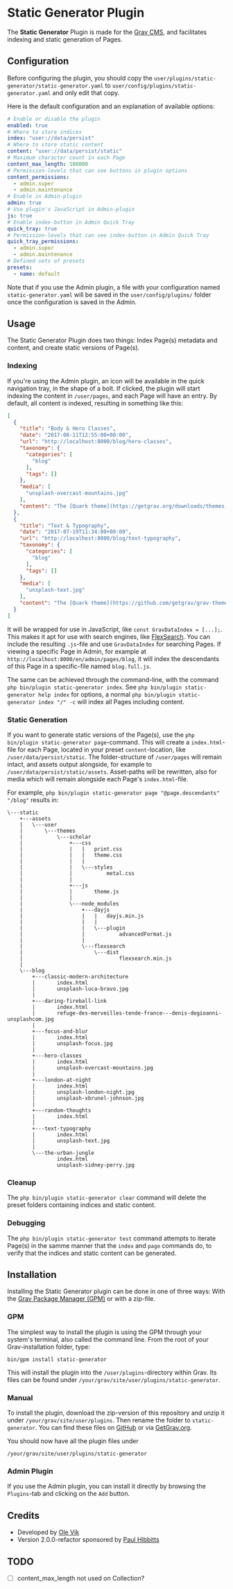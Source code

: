 # Static Generator Plugin

The **Static Generator** Plugin is made for the [Grav CMS](http://github.com/getgrav/grav), and facilitates indexing and static generation of Pages.

## Configuration

Before configuring the plugin, you should copy the `user/plugins/static-generator/static-generator.yaml` to `user/config/plugins/static-generator.yaml` and only edit that copy.

Here is the default configuration and an explanation of available options:

```yaml
# Enable or disable the plugin
enabled: true
# Where to store indices
index: "user://data/persist"
# Where to store static content
content: "user://data/persist/static"
# Maximum character count in each Page
content_max_length: 100000
# Permission-levels that can see buttons in plugin options
content_permissions:
  - admin.super
  - admin.maintenance
# Enable in Admin-plugin
admin: true
# Use plugin's JavaScript in Admin-plugin
js: true
# Enable index-button in Admin Quick Tray
quick_tray: true
# Permission-levels that can see index-button in Admin Quick Tray
quick_tray_permissions:
  - admin.super
  - admin.maintenance
# Defined sets of presets
presets:
  - name: default
```

Note that if you use the Admin plugin, a file with your configuration named `static-generator.yaml` will be saved in the `user/config/plugins/` folder once the configuration is saved in the Admin.

## Usage

The Static Generator Plugin does two things: Index Page(s) metadata and content, and create static versions of Page(s).

### Indexing

If you're using the Admin plugin, an icon will be available in the quick navigation tray, in the shape of a bolt. If clicked, the plugin will start indexing the content in `/user/pages`, and each Page will have an entry. By default, all content is indexed, resulting in something like this:

```json
[
  {
    "title": "Body & Hero Classes",
    "date": "2017-08-11T12:55:00+00:00",
    "url": "http://localhost:8000/blog/hero-classes",
    "taxonomy": {
      "categories": [
        "blog"
      ],
      "tags": []
    },
    "media": [
      "unsplash-overcast-mountains.jpg"
    ],
    "content": "The [Quark theme](https://getgrav.org/downloads/themes) ...\n"
  },
  {
    "title": "Text & Typography",
    "date": "2017-07-19T11:34:00+00:00",
    "url": "http://localhost:8000/blog/text-typography",
    "taxonomy": {
      "categories": [
        "blog"
      ],
      "tags": []
    },
    "media": [
      "unsplash-text.jpg"
    ],
    "content": "The [Quark theme](https://github.com/getgrav/grav-theme-quark) ...\n"
  }
]
```

It will be wrapped for use in JavaScript, like `const GravDataIndex = [...];`. This makes it apt for use with search engines, like [FlexSearch](https://github.com/nextapps-de/flexsearch/). You can include the resulting `.js`-file and use `GravDataIndex` for searching Pages. If viewing a specific Page in Admin, for example at `http://localhost:8000/en/admin/pages/blog`, it will index the descendants of this Page in a specific-file named `blog.full.js`.

The same can be achieved through the command-line, with the command `php bin/plugin static-generator index`. See `php bin/plugin static-generator help index` for options, a normal `php bin/plugin static-generator index "/" -c` will index all Pages including content.

### Static Generation

If you want to generate static versions of the Page(s), use the `php bin/plugin static-generator page`-command. This will create a `index.html`-file for each Page, located in your preset `content`-location, like `/user/data/persist/static`. The folder-structure of `/user/pages` will remain intact, and assets output alongside, for example to `/user/data/persist/static/assets`. Asset-paths will be rewritten, also for media which will remain alongside each Page's `index.html`-file.

For example, `php bin/plugin static-generator page "@page.descendants" "/blog"` results in:

```
\---static
    +---assets
    |   \---user
    |       \---themes
    |           \---scholar
    |               +---css
    |               |   |   print.css
    |               |   |   theme.css
    |               |   |
    |               |   \---styles
    |               |           metal.css
    |               |
    |               +---js
    |               |       theme.js
    |               |
    |               \---node_modules
    |                   +---dayjs
    |                   |   |   dayjs.min.js
    |                   |   |
    |                   |   \---plugin
    |                   |           advancedFormat.js
    |                   |
    |                   \---flexsearch
    |                       \---dist
    |                               flexsearch.min.js
    |
    \---blog
        +---classic-modern-architecture
        |       index.html
        |       unsplash-luca-bravo.jpg
        |
        +---daring-fireball-link
        |       index.html
        |       refuge-des-merveilles-tende-france---denis-degioanni-unsplashcom.jpg
        |
        +---focus-and-blur
        |       index.html
        |       unsplash-focus.jpg
        |
        +---hero-classes
        |       index.html
        |       unsplash-overcast-mountains.jpg
        |
        +---london-at-night
        |       index.html
        |       unsplash-london-night.jpg
        |       unsplash-xbrunel-johnson.jpg
        |
        +---random-thoughts
        |       index.html
        |
        +---text-typography
        |       index.html
        |       unsplash-text.jpg
        |
        \---the-urban-jungle
                index.html
                unsplash-sidney-perry.jpg
```

### Cleanup

The `php bin/plugin static-generator clear` command will delete the preset folders containing indices and static content.

### Debugging

The `php bin/plugin static-generator test` command attempts to iterate Page(s) in the samme manner that the `index` and `page` commands do, to verify that the indices and static content can be generated.

## Installation

Installing the Static Generator plugin can be done in one of three ways: With the [Grav Package Manager (GPM)](http://learn.getgrav.org/advanced/grav-gpm) or with a zip-file.

### GPM

The simplest way to install the plugin is using the GPM through your system's terminal, also called the command line. From the root of your Grav-installation folder, type:

    bin/gpm install static-generator

This will install the plugin into the `/user/plugins`-directory within Grav. Its files can be found under `/your/grav/site/user/plugins/static-generator`.

### Manual

To install the plugin, download the zip-version of this repository and unzip it under `/your/grav/site/user/plugins`. Then rename the folder to `static-generator`. You can find these files on [GitHub](https://github.com/OleVik/grav-plugin-static-generator) or via [GetGrav.org](http://getgrav.org/downloads/plugins).

You should now have all the plugin files under

    /your/grav/site/user/plugins/static-generator

### Admin Plugin

If you use the Admin plugin, you can install it directly by browsing the `Plugins`-tab and clicking on the `Add` button.

## Credits

- Developed by [Ole Vik](https://github.com/OleVik)
- Version 2.0.0-refactor sponsored by [Paul Hibbitts](https://twitter.com/hibbittsdesign)

## TODO

- [ ] content_max_length not used on Collection?